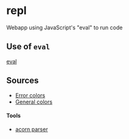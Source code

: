 # repl
Webapp using JavaScript's "eval" to run code

## Use of `eval`
[eval](https://developer.mozilla.org/en-US/docs/Web/JavaScript/Reference/Global_Objects/eval#never_use_eval!)



## Sources
- [Error colors](https://colorhunt.co/palette/f7c8e0dfffd8b4e4ff95bdff)
- [General colors](https://colorhunt.co/palette/b2a4ffffb4b4ffdeb4fdf7c3)

#### Tools
- [acorn parser](https://github.com/acornjs/acorn/tree/master/acorn)
<!--
 - https://colorhunt.co/palette/2a39909c254dd23369f06292
 - https://colorhunt.co/palette/2414689f0d7fea1179f79bd3
 -->
